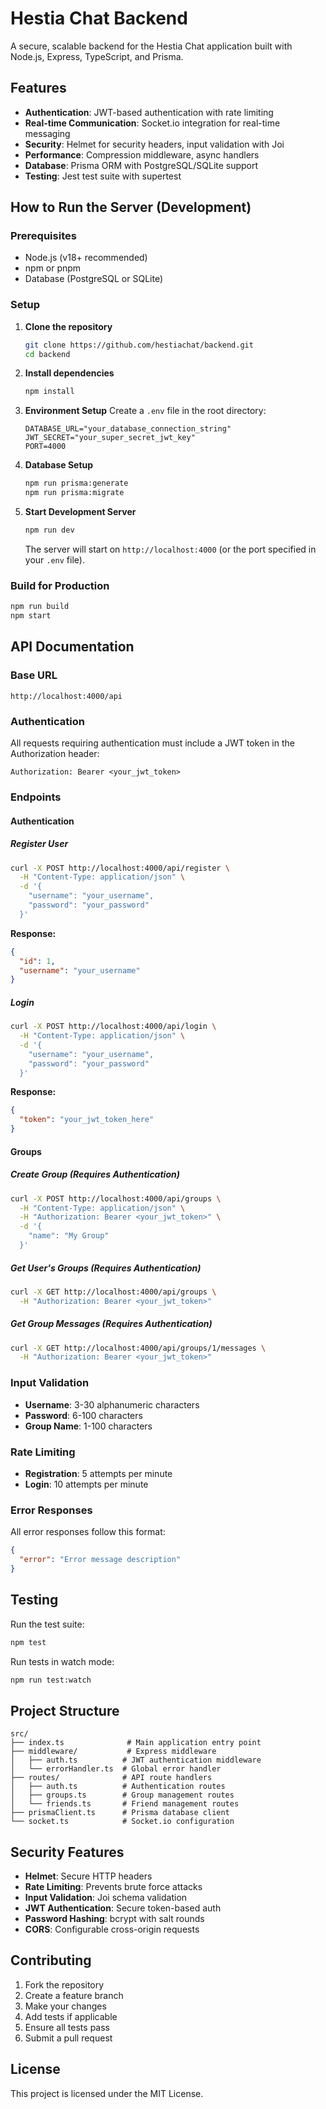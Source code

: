 # Hestia Chat Backend

A secure, scalable backend for the Hestia Chat application built with Node.js, Express, TypeScript, and Prisma.

## Features

- **Authentication**: JWT-based authentication with rate limiting
- **Real-time Communication**: Socket.io integration for real-time messaging
- **Security**: Helmet for security headers, input validation with Joi
- **Performance**: Compression middleware, async handlers
- **Database**: Prisma ORM with PostgreSQL/SQLite support
- **Testing**: Jest test suite with supertest

## How to Run the Server (Development)

### Prerequisites

- Node.js (v18+ recommended)
- npm or pnpm
- Database (PostgreSQL or SQLite)

### Setup

1. **Clone the repository**
   ```bash
   git clone https://github.com/hestiachat/backend.git
   cd backend
   ```

2. **Install dependencies**
   ```bash
   npm install
   ```

3. **Environment Setup**
   Create a `.env` file in the root directory:
   ```env
   DATABASE_URL="your_database_connection_string"
   JWT_SECRET="your_super_secret_jwt_key"
   PORT=4000
   ```

4. **Database Setup**
   ```bash
   npm run prisma:generate
   npm run prisma:migrate
   ```

5. **Start Development Server**
   ```bash
   npm run dev
   ```

   The server will start on `http://localhost:4000` (or the port specified in your `.env` file).

### Build for Production

```bash
npm run build
npm start
```

## API Documentation

### Base URL
```
http://localhost:4000/api
```

### Authentication

All requests requiring authentication must include a JWT token in the Authorization header:
```
Authorization: Bearer <your_jwt_token>
```

### Endpoints

#### Authentication

##### Register User
```bash
curl -X POST http://localhost:4000/api/register \
  -H "Content-Type: application/json" \
  -d '{
    "username": "your_username",
    "password": "your_password"
  }'
```

**Response:**
```json
{
  "id": 1,
  "username": "your_username"
}
```

##### Login
```bash
curl -X POST http://localhost:4000/api/login \
  -H "Content-Type: application/json" \
  -d '{
    "username": "your_username",
    "password": "your_password"
  }'
```

**Response:**
```json
{
  "token": "your_jwt_token_here"
}
```

#### Groups

##### Create Group (Requires Authentication)
```bash
curl -X POST http://localhost:4000/api/groups \
  -H "Content-Type: application/json" \
  -H "Authorization: Bearer <your_jwt_token>" \
  -d '{
    "name": "My Group"
  }'
```

##### Get User's Groups (Requires Authentication)
```bash
curl -X GET http://localhost:4000/api/groups \
  -H "Authorization: Bearer <your_jwt_token>"
```

##### Get Group Messages (Requires Authentication)
```bash
curl -X GET http://localhost:4000/api/groups/1/messages \
  -H "Authorization: Bearer <your_jwt_token>"
```

### Input Validation

- **Username**: 3-30 alphanumeric characters
- **Password**: 6-100 characters
- **Group Name**: 1-100 characters

### Rate Limiting

- **Registration**: 5 attempts per minute
- **Login**: 10 attempts per minute

### Error Responses

All error responses follow this format:
```json
{
  "error": "Error message description"
}
```

## Testing

Run the test suite:
```bash
npm test
```

Run tests in watch mode:
```bash
npm run test:watch
```

## Project Structure

```
src/
├── index.ts              # Main application entry point
├── middleware/           # Express middleware
│   ├── auth.ts          # JWT authentication middleware
│   └── errorHandler.ts  # Global error handler
├── routes/              # API route handlers
│   ├── auth.ts          # Authentication routes
│   ├── groups.ts        # Group management routes
│   └── friends.ts       # Friend management routes
├── prismaClient.ts      # Prisma database client
└── socket.ts            # Socket.io configuration
```

## Security Features

- **Helmet**: Secure HTTP headers
- **Rate Limiting**: Prevents brute force attacks
- **Input Validation**: Joi schema validation
- **JWT Authentication**: Secure token-based auth
- **Password Hashing**: bcrypt with salt rounds
- **CORS**: Configurable cross-origin requests

## Contributing

1. Fork the repository
2. Create a feature branch
3. Make your changes
4. Add tests if applicable
5. Ensure all tests pass
6. Submit a pull request

## License

This project is licensed under the MIT License.